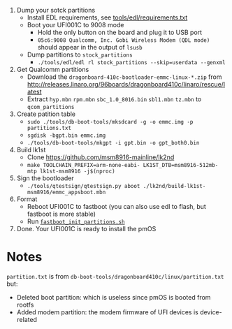 1. Dump your sotck partitions
   - Install EDL requirements, see [tools/edl/requirements.txt](./tools/edl/requirements.txt)
   - Boot your UFI001C to 9008 mode
     - Hold the only button on the board and plug it to USB port
     - `05c6:9008 Qualcomm, Inc. Gobi Wireless Modem (QDL mode)` should appear in the output of `lsusb`
   - Dump partitions to `stock_partitions`
     - `./tools/edl/edl rl stock_partitions --skip=userdata --genxml`
2. Get Qualcomm partitions
   - Download the `dragonboard-410c-bootloader-emmc-linux-*.zip` from <http://releases.linaro.org/96boards/dragonboard410c/linaro/rescue/latest>
   - Extract `hyp.mbn` `rpm.mbn` `sbc_1.0_8016.bin` `sbl1.mbn` `tz.mbn` to `qcom_partitions`
3. Create patition table
   - `sudo ./tools/db-boot-tools/mksdcard -g -o emmc.img -p partitions.txt`
   - `sgdisk -bgpt.bin emmc.img`
   - `./tools/db-boot-tools/mkgpt -i gpt.bin -o gpt_both0.bin`
4. Build lk1st
   - Clone <https://github.com/msm8916-mainline/lk2nd>
   - `make TOOLCHAIN_PREFIX=arm-none-eabi- LK1ST_DTB=msm8916-512mb-mtp lk1st-msm8916 -j$(nproc)`
5. Sign the bootloader
   - `./tools/qtestsign/qtestsign.py aboot ./lk2nd/build-lk1st-msm8916/emmc_appsboot.mbn`
6. Format
   - Reboot UFI001C to fastboot (you can also use edl to flash, but fastboot is more stable)
   - Run [`fastboot_init_partitions.sh`](./fastboot_init_partitions.sh)
7. Done. Your UFI001C is ready to install the pmOS

# Notes

`partition.txt` is from `db-boot-tools/dragonboard410c/linux/partition.txt` but:
- Deleted boot partition: which is useless since pmOS is booted from rootfs
- Added modem partition: the modem firmware of UFI devices is device-related

